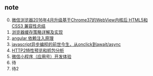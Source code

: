 ## note

0. [微信浏览器2016年4月升级基于Chrome37的WebView内核后 HTML5和CSS3 兼容性总结](https://github.com/etoah/note/tree/master/wechat)
1. [浏览器缓存策略详解及实现](https://github.com/etoah/BrowserCachePolicy)
2. [angular 依赖注入原理](https://github.com/etoah/note/tree/master/angular%20di)
3. [javascript异步编程的前世今生，从onclick到await/async](https://github.com/etoah/note/tree/master/async)
4. [HTTP2特性预览和抓包分析](https://github.com/etoah/note/tree/master/http2)
5. [微信小程序（应用号）开发体验](https://github.com/etoah/wechat-app)
6. 待
7. 待2